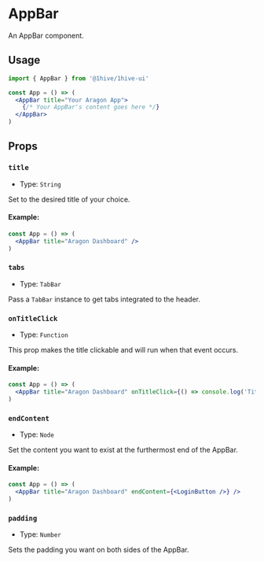# AppBar

An AppBar component.

## Usage

```jsx
import { AppBar } from '@1hive/1hive-ui'

const App = () => (
  <AppBar title="Your Aragon App">
    {/* Your AppBar's content goes here */}
  </AppBar>
)
```

## Props

### `title`

- Type: `String`

Set to the desired title of your choice.

#### Example:

```jsx
const App = () => (
  <AppBar title="Aragon Dashboard" />
)
```

### `tabs`

- Type: `TabBar`

Pass a `TabBar` instance to get tabs integrated to the header.

### `onTitleClick`

- Type: `Function`

This prop makes the title clickable and will run when that event occurs.

#### Example:

```jsx
const App = () => (
  <AppBar title="Aragon Dashboard" onTitleClick={() => console.log('Title was clicked!')} />
)
```

### `endContent`

- Type: `Node`

Set the content you want to exist at the furthermost end of the AppBar.

#### Example:

```jsx
const App = () => (
  <AppBar title="Aragon Dashboard" endContent={<LoginButton />} />
)
```

### `padding`

- Type: `Number`

Sets the padding you want on both sides of the AppBar.
